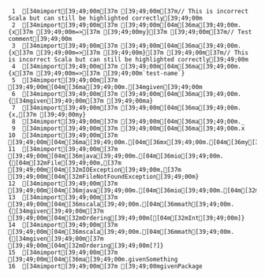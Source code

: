      1	[34mimport[39;49;00m[37m [39;49;00m[37m// This is incorrect Scala but can still be highlighted correctly[39;49;00m
     2	[34mimport[39;49;00m[37m [39;49;00m[04m[36ma[39;49;00m.{x[37m [39;49;00m=>[37m [39;49;00my}[37m [39;49;00m[37m// Test comment[39;49;00m
     3	[34mimport[39;49;00m[37m [39;49;00m[04m[36ma[39;49;00m.{x[37m [39;49;00m=>[37m [39;49;00m}[37m [39;49;00m[37m// This is incorrect Scala but can still be highlighted correctly[39;49;00m
     4	[34mimport[39;49;00m[37m [39;49;00m[04m[36ma[39;49;00m.{x[37m [39;49;00m=>[37m [39;49;00m`test-name`}
     5	[34mimport[39;49;00m[37m [39;49;00m[04m[36ma[39;49;00m.[34mgiven[39;49;00m
     6	[34mimport[39;49;00m[37m [39;49;00m[04m[36ma[39;49;00m.{[34mgiven[39;49;00m[37m [39;49;00ma}
     7	[34mimport[39;49;00m[37m [39;49;00m[04m[36ma[39;49;00m.{x,[37m [39;49;00my}
     8	[34mimport[39;49;00m[37m [39;49;00m[04m[36ma[39;49;00m._
     9	[34mimport[39;49;00m[37m [39;49;00m[04m[36ma[39;49;00m.x
    10	[34mimport[39;49;00m[37m [39;49;00m[04m[36ma[39;49;00m.[04m[36mx[39;49;00m.[04m[36my[39;49;00m.z
    11	[34mimport[39;49;00m[37m [39;49;00m[04m[36mjava[39;49;00m.[04m[36mio[39;49;00m.{[04m[32mFile[39;49;00m,[37m [39;49;00m[04m[32mIOException[39;49;00m,[37m [39;49;00m[04m[32mFileNotFoundException[39;49;00m}
    12	[34mimport[39;49;00m[37m [39;49;00m[04m[36mjava[39;49;00m.[04m[36mio[39;49;00m.[04m[32mFile[39;49;00m
    13	[34mimport[39;49;00m[37m [39;49;00m[04m[36mscala[39;49;00m.[04m[36mmath[39;49;00m.{[34mgiven[39;49;00m[37m [39;49;00m[04m[32mOrdering[39;49;00m[[04m[32mInt[39;49;00m]}
    14	[34mimport[39;49;00m[37m [39;49;00m[04m[36mscala[39;49;00m.[04m[36mmath[39;49;00m.{[34mgiven[39;49;00m[37m [39;49;00m[04m[32mOrdering[39;49;00m[?]}
    15	[34mimport[39;49;00m[37m [39;49;00m[04m[36ma[39;49;00m.givenSomething
    16	[34mimport[39;49;00m[37m [39;49;00mgivenPackage
